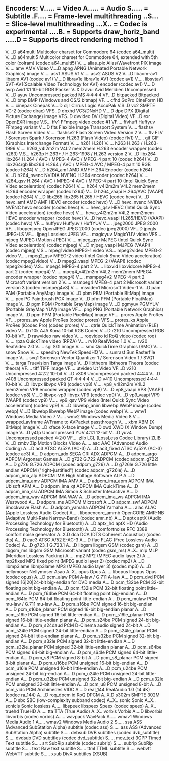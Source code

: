 Encoders:
 V..... = Video
 A..... = Audio
 S..... = Subtitle
 .F.... = Frame-level multithreading
 ..S... = Slice-level multithreading
 ...X.. = Codec is experimental
 ....B. = Supports draw_horiz_band
 .....D = Supports direct rendering method 1
 ------
 V....D a64multi             Multicolor charset for Commodore 64 (codec a64_multi)
 V....D a64multi5            Multicolor charset for Commodore 64, extended with 5th color (colram) (codec a64_multi5)
 V..... alias_pix            Alias/Wavefront PIX image
 V..... amv                  AMV Video
 V....D apng                 APNG (Animated Portable Network Graphics) image
 V..... asv1                 ASUS V1
 V..... asv2                 ASUS V2
 V....D libaom-av1           libaom AV1 (codec av1)
 V....D librav1e             librav1e AV1 (codec av1)
 V..... libsvtav1            SVT-AV1(Scalable Video Technology for AV1) encoder (codec av1)
 V....D avrp                 Avid 1:1 10-bit RGB Packer
 V..X.D avui                 Avid Meridien Uncompressed
 V....D ayuv                 Uncompressed packed MS 4:4:4:4
 VF...D bitpacked            Bitpacked
 V....D bmp                  BMP (Windows and OS/2 bitmap)
 VF.... cfhd                 GoPro CineForm HD
 V..... cinepak              Cinepak
 V....D cljr                 Cirrus Logic AccuPak
 V.S..D vc2                  SMPTE VC-2 (codec dirac)
 VFS..D dnxhd                VC3/DNxHD
 V....D dpx                  DPX (Digital Picture Exchange) image
 VFS..D dvvideo              DV (Digital Video)
 VF...D exr                  OpenEXR image
 V.S... ffv1                 FFmpeg video codec #1
 VF.... ffvhuff              Huffyuv FFmpeg variant
 V....D fits                 Flexible Image Transport System
 V..... flashsv              Flash Screen Video
 V..... flashsv2             Flash Screen Video Version 2
 V..... flv                  FLV / Sorenson Spark / Sorenson H.263 (Flash Video) (codec flv1)
 V..... gif                  GIF (Graphics Interchange Format)
 V..... h261                 H.261
 V..... h263                 H.263 / H.263-1996
 V..... h263_v4l2m2m         V4L2 mem2mem H.263 encoder wrapper (codec h263)
 V.S... h263p                H.263+ / H.263-1998 / H.263 version 2
 V....D libx264              libx264 H.264 / AVC / MPEG-4 AVC / MPEG-4 part 10 (codec h264)
 V....D libx264rgb           libx264 H.264 / AVC / MPEG-4 AVC / MPEG-4 part 10 RGB (codec h264)
 V....D h264_amf             AMD AMF H.264 Encoder (codec h264)
 V....D h264_nvenc           NVIDIA NVENC H.264 encoder (codec h264)
 V..... h264_qsv             H.264 / AVC / MPEG-4 AVC / MPEG-4 part 10 (Intel Quick Sync Video acceleration) (codec h264)
 V..... h264_v4l2m2m         V4L2 mem2mem H.264 encoder wrapper (codec h264)
 V....D h264_vaapi           H.264/AVC (VAAPI) (codec h264)
 V....D libx265              libx265 H.265 / HEVC (codec hevc)
 V....D hevc_amf             AMD AMF HEVC encoder (codec hevc)
 V....D hevc_nvenc           NVIDIA NVENC hevc encoder (codec hevc)
 V..... hevc_qsv             HEVC (Intel Quick Sync Video acceleration) (codec hevc)
 V..... hevc_v4l2m2m         V4L2 mem2mem HEVC encoder wrapper (codec hevc)
 V....D hevc_vaapi           H.265/HEVC (VAAPI) (codec hevc)
 VF.... huffyuv              Huffyuv / HuffYUV
 V..... jpeg2000             JPEG 2000
 VF.... libopenjpeg          OpenJPEG JPEG 2000 (codec jpeg2000)
 VF...D jpegls               JPEG-LS
 VF.... ljpeg                Lossless JPEG
 VF.... magicyuv             MagicYUV video
 VFS... mjpeg                MJPEG (Motion JPEG)
 V..... mjpeg_qsv            MJPEG (Intel Quick Sync Video acceleration) (codec mjpeg)
 V....D mjpeg_vaapi          MJPEG (VAAPI) (codec mjpeg)
 V.S... mpeg1video           MPEG-1 video
 V.S... mpeg2video           MPEG-2 video
 V..... mpeg2_qsv            MPEG-2 video (Intel Quick Sync Video acceleration) (codec mpeg2video)
 V....D mpeg2_vaapi          MPEG-2 (VAAPI) (codec mpeg2video)
 V.S... mpeg4                MPEG-4 part 2
 V..... libxvid              libxvidcore MPEG-4 part 2 (codec mpeg4)
 V..... mpeg4_v4l2m2m        V4L2 mem2mem MPEG4 encoder wrapper (codec mpeg4)
 V..... msmpeg4v2            MPEG-4 part 2 Microsoft variant version 2
 V..... msmpeg4              MPEG-4 part 2 Microsoft variant version 3 (codec msmpeg4v3)
 V..... msvideo1             Microsoft Video-1
 V....D pam                  PAM (Portable AnyMap) image
 V....D pbm                  PBM (Portable BitMap) image
 V..... pcx                  PC Paintbrush PCX image
 V....D pfm                  PFM (Portable FloatMap) image
 V....D pgm                  PGM (Portable GrayMap) image
 V....D pgmyuv               PGMYUV (Portable GrayMap YUV) image
 VF.... png                  PNG (Portable Network Graphics) image
 V....D ppm                  PPM (Portable PixelMap) image
 VF.... prores               Apple ProRes
 VF.... prores_aw            Apple ProRes (codec prores)
 VFS... prores_ks            Apple ProRes (iCodec Pro) (codec prores)
 V..... qtrle                QuickTime Animation (RLE) video
 V....D r10k                 AJA Kona 10-bit RGB Codec
 V....D r210                 Uncompressed RGB 10-bit
 VF...D rawvideo             raw video
 V..... roqvideo             id RoQ video (codec roq)
 V..... rpza                 QuickTime video (RPZA)
 V..... rv10                 RealVideo 1.0
 V..... rv20                 RealVideo 2.0
 V..... sgi                  SGI image
 V..... smc                  QuickTime Graphics (SMC)
 V..... snow                 Snow
 V..... speedhq              NewTek SpeedHQ
 V..... sunrast              Sun Rasterfile image
 V..... svq1                 Sorenson Vector Quantizer 1 / Sorenson Video 1 / SVQ1
 V..... targa                Truevision Targa image
 V....D libtheora            libtheora Theora (codec theora)
 VF.... tiff                 TIFF image
 VF.... utvideo              Ut Video
 VF...D v210                 Uncompressed 4:2:2 10-bit
 V....D v308                 Uncompressed packed 4:4:4
 V....D v408                 Uncompressed packed QT 4:4:4:4
 V....D v410                 Uncompressed 4:4:4 10-bit
 V....D libvpx               libvpx VP8 (codec vp8)
 V..... vp8_v4l2m2m          V4L2 mem2mem VP8 encoder wrapper (codec vp8)
 V....D vp8_vaapi            VP8 (VAAPI) (codec vp8)
 V....D libvpx-vp9           libvpx VP9 (codec vp9)
 V....D vp9_vaapi            VP9 (VAAPI) (codec vp9)
 V..... vp9_qsv              VP9 video (Intel Quick Sync Video acceleration) (codec vp9)
 V....D libwebp_anim         libwebp WebP image (codec webp)
 V....D libwebp              libwebp WebP image (codec webp)
 V..... wmv1                 Windows Media Video 7
 V..... wmv2                 Windows Media Video 8
 V..... wrapped_avframe      AVFrame to AVPacket passthrough
 V..... xbm                  XBM (X BitMap) image
 V....D xface                X-face image
 V....D xwd                  XWD (X Window Dump) image
 V....D y41p                 Uncompressed YUV 4:1:1 12-bit
 V....D yuv4                 Uncompressed packed 4:2:0
 VF.... zlib                 LCL (LossLess Codec Library) ZLIB
 V....D zmbv                 Zip Motion Blocks Video
 A..... aac                  AAC (Advanced Audio Coding)
 A....D ac3                  ATSC A/52A (AC-3)
 A....D ac3_fixed            ATSC A/52A (AC-3) (codec ac3)
 A....D adpcm_adx            SEGA CRI ADX ADPCM
 A....D adpcm_argo           ADPCM Argonaut Games
 A....D g722                 G.722 ADPCM (codec adpcm_g722)
 A....D g726                 G.726 ADPCM (codec adpcm_g726)
 A....D g726le               G.726 little endian ADPCM ("right-justified") (codec adpcm_g726le)
 A....D adpcm_ima_alp        ADPCM IMA High Voltage Software ALP
 A....D adpcm_ima_amv        ADPCM IMA AMV
 A....D adpcm_ima_apm        ADPCM IMA Ubisoft APM
 A....D adpcm_ima_qt         ADPCM IMA QuickTime
 A....D adpcm_ima_ssi        ADPCM IMA Simon & Schuster Interactive
 A....D adpcm_ima_wav        ADPCM IMA WAV
 A....D adpcm_ima_ws         ADPCM IMA Westwood
 A....D adpcm_ms             ADPCM Microsoft
 A....D adpcm_swf            ADPCM Shockwave Flash
 A....D adpcm_yamaha         ADPCM Yamaha
 A..... alac                 ALAC (Apple Lossless Audio Codec)
 A..... libopencore_amrnb    OpenCORE AMR-NB (Adaptive Multi-Rate Narrow-Band) (codec amr_nb)
 A....D aptx                 aptX (Audio Processing Technology for Bluetooth)
 A....D aptx_hd              aptX HD (Audio Processing Technology for Bluetooth)
 A....D comfortnoise         RFC 3389 comfort noise generator
 A..X.D dca                  DCA (DTS Coherent Acoustics) (codec dts)
 A....D eac3                 ATSC A/52 E-AC-3
 A....D flac                 FLAC (Free Lossless Audio Codec)
 A....D g723_1               G.723.1
 A....D libgsm               libgsm GSM (codec gsm)
 A....D libgsm_ms            libgsm GSM Microsoft variant (codec gsm_ms)
 A..X.. mlp                  MLP (Meridian Lossless Packing)
 A..... mp2                  MP2 (MPEG audio layer 2)
 A..... mp2fixed             MP2 fixed point (MPEG audio layer 2) (codec mp2)
 A....D libmp3lame           libmp3lame MP3 (MPEG audio layer 3) (codec mp3)
 A....D nellymoser           Nellymoser Asao
 A..X.. opus                 Opus
 A..... libopus              libopus Opus (codec opus)
 A....D pcm_alaw             PCM A-law / G.711 A-law
 A....D pcm_dvd              PCM signed 16|20|24-bit big-endian for DVD media
 A....D pcm_f32be            PCM 32-bit floating point big-endian
 A....D pcm_f32le            PCM 32-bit floating point little-endian
 A....D pcm_f64be            PCM 64-bit floating point big-endian
 A....D pcm_f64le            PCM 64-bit floating point little-endian
 A....D pcm_mulaw            PCM mu-law / G.711 mu-law
 A....D pcm_s16be            PCM signed 16-bit big-endian
 A....D pcm_s16be_planar     PCM signed 16-bit big-endian planar
 A....D pcm_s16le            PCM signed 16-bit little-endian
 A....D pcm_s16le_planar     PCM signed 16-bit little-endian planar
 A....D pcm_s24be            PCM signed 24-bit big-endian
 A....D pcm_s24daud          PCM D-Cinema audio signed 24-bit
 A....D pcm_s24le            PCM signed 24-bit little-endian
 A....D pcm_s24le_planar     PCM signed 24-bit little-endian planar
 A....D pcm_s32be            PCM signed 32-bit big-endian
 A....D pcm_s32le            PCM signed 32-bit little-endian
 A....D pcm_s32le_planar     PCM signed 32-bit little-endian planar
 A....D pcm_s64be            PCM signed 64-bit big-endian
 A....D pcm_s64le            PCM signed 64-bit little-endian
 A....D pcm_s8               PCM signed 8-bit
 A....D pcm_s8_planar        PCM signed 8-bit planar
 A....D pcm_u16be            PCM unsigned 16-bit big-endian
 A....D pcm_u16le            PCM unsigned 16-bit little-endian
 A....D pcm_u24be            PCM unsigned 24-bit big-endian
 A....D pcm_u24le            PCM unsigned 24-bit little-endian
 A....D pcm_u32be            PCM unsigned 32-bit big-endian
 A....D pcm_u32le            PCM unsigned 32-bit little-endian
 A....D pcm_u8               PCM unsigned 8-bit
 A....D pcm_vidc             PCM Archimedes VIDC
 A....D real_144             RealAudio 1.0 (14.4K) (codec ra_144)
 A....D roq_dpcm             id RoQ DPCM
 A..X.D s302m                SMPTE 302M
 A....D sbc                  SBC (low-complexity subband codec)
 A..X.. sonic                Sonic
 A..X.. sonicls              Sonic lossless
 A..... libspeex             libspeex Speex (codec speex)
 A..X.. truehd               TrueHD
 A..... tta                  TTA (True Audio)
 A..X.. vorbis               Vorbis
 A....D libvorbis            libvorbis (codec vorbis)
 A..... wavpack              WavPack
 A..... wmav1                Windows Media Audio 1
 A..... wmav2                Windows Media Audio 2
 S..... ssa                  ASS (Advanced SubStation Alpha) subtitle (codec ass)
 S..... ass                  ASS (Advanced SubStation Alpha) subtitle
 S..... dvbsub               DVB subtitles (codec dvb_subtitle)
 S..... dvdsub               DVD subtitles (codec dvd_subtitle)
 S..... mov_text             3GPP Timed Text subtitle
 S..... srt                  SubRip subtitle (codec subrip)
 S..... subrip               SubRip subtitle
 S..... text                 Raw text subtitle
 S..... ttml                 TTML subtitle
 S..... webvtt               WebVTT subtitle
 S..... xsub                 DivX subtitles (XSUB)
